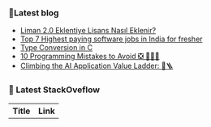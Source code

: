 ### 📕Latest blog
<!-- BLOG-POST-LIST:START -->
- [Liman 2.0 Eklentiye Lisans Nasıl Eklenir?](https://dev.to/aciklab/liman-20-eklentiye-lisans-nasil-eklenir-46b5)
- [Top 7 Highest paying software jobs in India for fresher](https://dev.to/learningpath/navigating-the-tech-jungle-the-highest-paying-software-jobs-in-india-for-fresher-5dm4)
- [Type Conversion in C](https://dev.to/sujithvsuresh/type-conversion-in-c-28bo)
- [10 Programming Mistakes to Avoid ❎ 👨🏻‍💻](https://dev.to/dhanushnehru/10-programming-mistakes-to-avoid-24d8)
- [Climbing the AI Application Value Ladder: 🤖🪜](https://dev.to/dawiddahl/climbing-the-ai-application-value-ladder-4cf0)
<!-- BLOG-POST-LIST:END -->

### 📕 Latest StackOveflow
<table>
  <tr><th>Title</th><th>Link</th></tr>
  <!-- STACKOVERFLOW:START --><!-- STACKOVERFLOW:END -->
</table>
